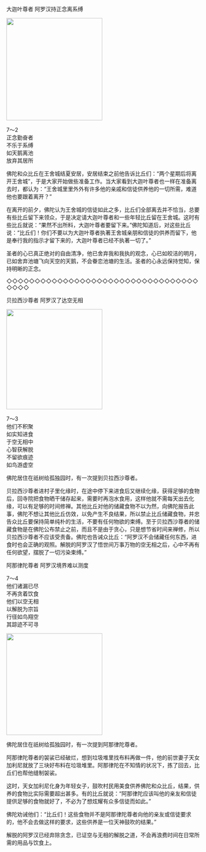 大迦叶尊者 阿罗汉持正念离系缚

<div class="e2">
<img src="images/fjj-32-1.jpg" width="250" height="267"/>
<div>
 <p class="p13-5">7～2<br>
 正念勤奋者<br>
 不乐于系缚<br>
 如天鹅离池<br>
 放弃其居所</p> 
</div>
</div>



佛陀和众比丘在王舍城结夏安居，安居结束之前他告诉比丘们：“两个星期后将离开王舍城”，于是大家开始做些准备工作。当大家看到大迦叶尊者也一样在准备离去时，都认为：“王舍城里里外外有许多他的亲戚和信徒供养他的一切所需，难道他也要跟着离开？”

在离开的前夕，佛陀认为王舍城的信徒如此之多，比丘们全部离去并不恰当，总要有些比丘留下来领众，于是决定请大迦叶尊者和一些年轻比丘留在王舍城。这时有些比丘就说：“果然不出所料，大迦叶尊者要留下来。”佛陀知道后，对这些比丘说：“比丘们！你们不要以为大迦叶尊者执著王舍城亲朋和信徒的供养而留下，他是奉行我的指示才留下来的，大迦叶尊者已经不执著一切了。”

圣者的心已真正绝对的自由清净，他已舍弃我和我执的观念，心已如皎洁的明月，已如舍弃池塘飞向天空的天鹅，不会眷恋池塘的生活。圣者的心永远保持觉知，保持明晰的正念。

◇◇◇◇◇◇◇◇◇◇◇◇◇◇◇◇◇◇◇◇◇◇◇◇◇◇◇◇◇◇◇◇◇◇◇◇◇◇

贝拉西沙尊者 阿罗汉了达空无相

<div class="e2">
<img src="images/fjj-32-2.jpg" width="250" height="261"/>
<div>
 <p class="p13-5">7～3<br>
 他们不积聚<br>
 如实知进食<br>
 于空无相中<br>
 心智获解脱<br>
 不留欲痕迹<br>
 如鸟游虚空</p> 
</div>
</div>

佛陀居住在祇树给孤独园时，有一次提到贝拉西沙尊者。

贝拉西沙尊者进村子里化缘时，在途中停下来进食后又继续化缘，获得足够的食物后，回寺院把食物晒干储存起来，需要时再泡水食用，这样他就不需每天出去化缘，可以有足够的时间修禅。其他比丘对他的储藏食物不以为然，向佛陀报告此事，佛陀不想让其他比丘仿效，以免产生不良结果，所以禁止比丘储藏食物，并忠告众比丘要保持简单纯朴的生活，不要有任何物欲的束缚。至于贝拉西沙尊者的储藏食物是在佛陀公布禁止之前，而且不是由于贪心，只是想节省时间来禅修，所以贝拉西沙尊者不应该受责备。佛陀也告诫众比丘：“阿罗汉不会储藏任何东西，进食时也会正确的观照。解脱的阿罗汉了悟世间万事万物的空无相之后，心中不再有任何欲望，摆脱了一切污染束缚。”

阿那律陀尊者 阿罗汉境界难以测度

<div class="e2">
<div>
 <p class="p13-5">7～4<br>
 他们诸漏已尽<br>
 不再贪着饮食<br>
 他们以空无相<br>
 以解脱为宗旨<br>
 行径如鸟翔空<br>
 其踪迹不可寻</p> 
</div>
<img src="images/fjj-32-3.jpg" width="250" height="265"/>
</div>

佛陀居住在祇树给孤独园时，有一次提到阿那律陀尊者。

阿那律陀尊者的袈裟已经破烂，想到垃圾堆里找布料再做一件，他的前世妻子天女加利尼就放了三块好布料在垃圾堆里。阿那律陀在不知情的状况下，拣了回去，比丘们也帮他缝制袈裟。

这时，天女加利尼化身为年轻女子，鼓吹村民用美食供养佛陀和众比丘，结果，供养的食物比实际需要超出甚多。有的比丘就说：“阿那律陀应该叫他的亲友和信徒提供足够的食物就好了，不必为了想炫耀有众多信徒而如此。”

佛陀劝诫他们：“比丘们！这些食物并不是阿那律陀尊者向他的亲友或信徒要求的，他不会去做这样的要求，这些供养是一位天神鼓吹的结果。”

解脱的阿罗汉已经弃除贪念，已证空与无相的解脱之道，不会再浪费时间在日常所需的用品与饮食上。
